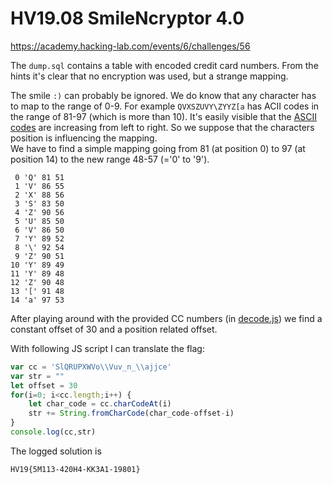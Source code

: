 
# HV19.08 SmileNcryptor 4.0

https://academy.hacking-lab.com/events/6/challenges/56

The `dump.sql` contains a table with encoded credit card numbers. 
From the hints it's clear that no encryption was used, but a strange mapping.

The smile `:)` can probably be ignored. We do know that any character has to map to the range of 0-9.
For example `QVXSZUVY\ZYYZ[a` has ACII codes in the range of 81-97 (which is more than 10).
It's easily visible that the [ASCII codes](https://de.wikipedia.org/wiki/American_Standard_Code_for_Information_Interchange#ASCII-Tabelle) are increasing from left to right. So we suppose that the characters position is influencing the mapping.  
We have to find a simple mapping going from 81 (at position 0) to 97 (at position 14) to the new range 48-57 (='0' to '9').

     0 'Q' 81 51
     1 'V' 86 55
     2 'X' 88 56
     3 'S' 83 50
     4 'Z' 90 56
     5 'U' 85 50
     6 'V' 86 50
     7 'Y' 89 52
     8 '\' 92 54
     9 'Z' 90 51
    10 'Y' 89 49
    11 'Y' 89 48
    12 'Z' 90 48
    13 '[' 91 48
    14 'a' 97 53

After playing around with the provided CC numbers (in [decode.js](decode.js)) we find a constant offset of 30 and a position related offset. 

With following JS script I can translate the flag:

```javascript
var cc = 'SlQRUPXWVo\\Vuv_n_\\ajjce'
var str = ""
let offset = 30
for(i=0; i<cc.length;i++) {
    let char_code = cc.charCodeAt(i)
    str += String.fromCharCode(char_code-offset-i)
}
console.log(cc,str)
```

The logged solution is

    HV19{5M113-420H4-KK3A1-19801}

